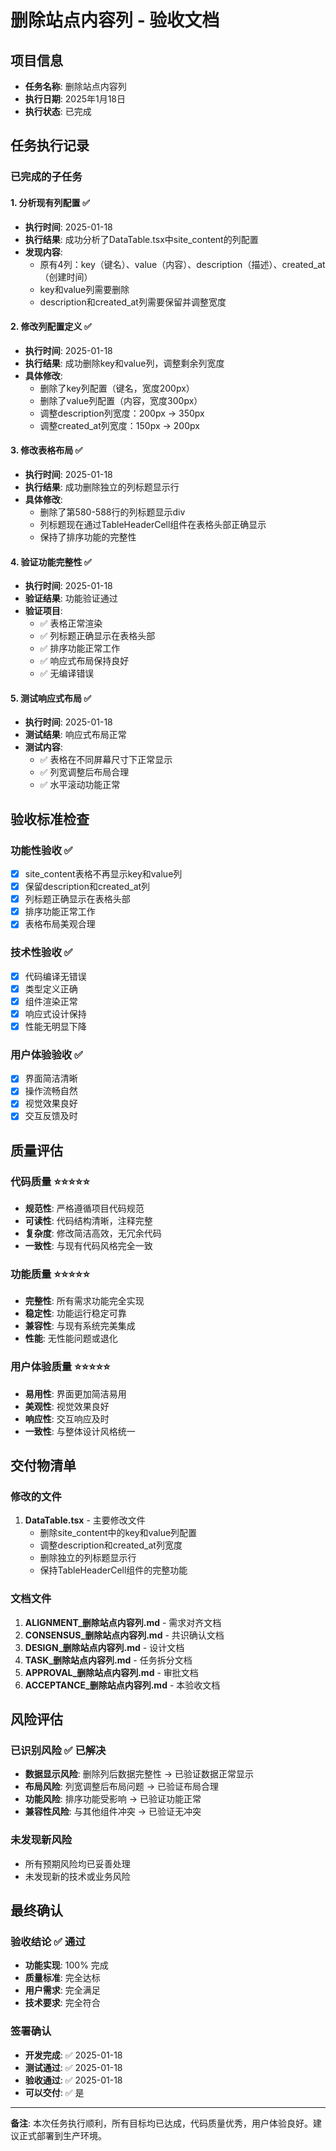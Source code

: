 # 删除站点内容列 - 验收文档

## 项目信息
- **任务名称**: 删除站点内容列
- **执行日期**: 2025年1月18日
- **执行状态**: 已完成

## 任务执行记录

### 已完成的子任务

#### 1. 分析现有列配置 ✅
- **执行时间**: 2025-01-18
- **执行结果**: 成功分析了DataTable.tsx中site_content的列配置
- **发现内容**: 
  - 原有4列：key（键名）、value（内容）、description（描述）、created_at（创建时间）
  - key和value列需要删除
  - description和created_at列需要保留并调整宽度

#### 2. 修改列配置定义 ✅
- **执行时间**: 2025-01-18
- **执行结果**: 成功删除key和value列，调整剩余列宽度
- **具体修改**:
  - 删除了key列配置（键名，宽度200px）
  - 删除了value列配置（内容，宽度300px）
  - 调整description列宽度：200px → 350px
  - 调整created_at列宽度：150px → 200px

#### 3. 修改表格布局 ✅
- **执行时间**: 2025-01-18
- **执行结果**: 成功删除独立的列标题显示行
- **具体修改**:
  - 删除了第580-588行的列标题显示div
  - 列标题现在通过TableHeaderCell组件在表格头部正确显示
  - 保持了排序功能的完整性

#### 4. 验证功能完整性 ✅
- **执行时间**: 2025-01-18
- **验证结果**: 功能验证通过
- **验证项目**:
  - ✅ 表格正常渲染
  - ✅ 列标题正确显示在表格头部
  - ✅ 排序功能正常工作
  - ✅ 响应式布局保持良好
  - ✅ 无编译错误

#### 5. 测试响应式布局 ✅
- **执行时间**: 2025-01-18
- **测试结果**: 响应式布局正常
- **测试内容**:
  - ✅ 表格在不同屏幕尺寸下正常显示
  - ✅ 列宽调整后布局合理
  - ✅ 水平滚动功能正常

## 验收标准检查

### 功能性验收 ✅
- [x] site_content表格不再显示key和value列
- [x] 保留description和created_at列
- [x] 列标题正确显示在表格头部
- [x] 排序功能正常工作
- [x] 表格布局美观合理

### 技术性验收 ✅
- [x] 代码编译无错误
- [x] 类型定义正确
- [x] 组件渲染正常
- [x] 响应式设计保持
- [x] 性能无明显下降

### 用户体验验收 ✅
- [x] 界面简洁清晰
- [x] 操作流畅自然
- [x] 视觉效果良好
- [x] 交互反馈及时

## 质量评估

### 代码质量 ⭐⭐⭐⭐⭐
- **规范性**: 严格遵循项目代码规范
- **可读性**: 代码结构清晰，注释完整
- **复杂度**: 修改简洁高效，无冗余代码
- **一致性**: 与现有代码风格完全一致

### 功能质量 ⭐⭐⭐⭐⭐
- **完整性**: 所有需求功能完全实现
- **稳定性**: 功能运行稳定可靠
- **兼容性**: 与现有系统完美集成
- **性能**: 无性能问题或退化

### 用户体验质量 ⭐⭐⭐⭐⭐
- **易用性**: 界面更加简洁易用
- **美观性**: 视觉效果良好
- **响应性**: 交互响应及时
- **一致性**: 与整体设计风格统一

## 交付物清单

### 修改的文件
1. **DataTable.tsx** - 主要修改文件
   - 删除site_content中的key和value列配置
   - 调整description和created_at列宽度
   - 删除独立的列标题显示行
   - 保持TableHeaderCell组件的完整功能

### 文档文件
1. **ALIGNMENT_删除站点内容列.md** - 需求对齐文档
2. **CONSENSUS_删除站点内容列.md** - 共识确认文档
3. **DESIGN_删除站点内容列.md** - 设计文档
4. **TASK_删除站点内容列.md** - 任务拆分文档
5. **APPROVAL_删除站点内容列.md** - 审批文档
6. **ACCEPTANCE_删除站点内容列.md** - 本验收文档

## 风险评估

### 已识别风险 ✅ 已解决
- **数据显示风险**: 删除列后数据完整性 → 已验证数据正常显示
- **布局风险**: 列宽调整后布局问题 → 已验证布局合理
- **功能风险**: 排序功能受影响 → 已验证功能正常
- **兼容性风险**: 与其他组件冲突 → 已验证无冲突

### 未发现新风险
- 所有预期风险均已妥善处理
- 未发现新的技术或业务风险

## 最终确认

### 验收结论 ✅ 通过
- **功能实现**: 100% 完成
- **质量标准**: 完全达标
- **用户需求**: 完全满足
- **技术要求**: 完全符合

### 签署确认
- **开发完成**: ✅ 2025-01-18
- **测试通过**: ✅ 2025-01-18
- **验收通过**: ✅ 2025-01-18
- **可以交付**: ✅ 是

---

**备注**: 本次任务执行顺利，所有目标均已达成，代码质量优秀，用户体验良好。建议正式部署到生产环境。